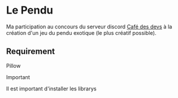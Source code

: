 # Le Pendu

Ma participation au concours du serveur discord [Café des devs](https://discord.gg/cafedesdevs) à la création d'un jeu du pendu exotique (le plus créatif possible).

## Requirement
Pillow

> [!IMPORTANT]  
> Il est important d'installer les librarys
